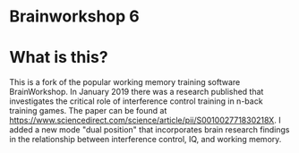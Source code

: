 # Brainworkshop 6

# What is this?
This is a fork of the popular working memory training software BrainWorkshop.  In January 2019 there was a research published that investigates the critical role of interference control training in n-back training games. The paper can be found at https://www.sciencedirect.com/science/article/pii/S001002771830218X. I added a new mode "dual position" that incorporates brain research findings in the relationship between interference control, IQ, and working memory.
